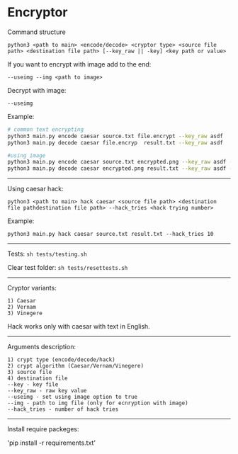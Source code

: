 # Encryptor

Command structure

`python3 <path to main> <encode/decode> <cryptor type> <source file path> <destination file path> [--key_raw || -key] <key path or value> `

If you want to encrypt with image add to the end:

`--useimg --img <path to image>`

Decrypt with image:

`--useimg`

Example:
```bash
# common text encrypting
python3 main.py encode caesar source.txt file.encrypt --key_raw asdf
python3 main.py decode caesar file.encryp  result.txt --key_raw asdf

#using image
python3 main.py encode caesar source.txt encrypted.png --key_raw asdf --useimg --img pict.png
python3 main.py decode caesar encrypted.png result.txt --key_raw asdf --useimg
```

***

Using caesar hack:

`python3 <path to main> hack caesar <source file path> <destination file pathdestination file path> --hack_tries <hack trying number>`

Example:

`python3 main.py hack caesar source.txt result.txt --hack_tries 10`

***

Tests:
`sh tests/testing.sh`

Clear test folder:
`sh tests/resettests.sh`

***

Cryptor variants:
```text
1) Caesar
2) Vernam
3) Vinegere
```

Hack works only with caesar with text in English.

***

Arguments description:
```text
1) crypt type (encode/decode/hack)
2) crypt algorithm (Caesar/Vernam/Vinegere)
3) source file
4) destination file
--key - key file
--key_raw - raw key value
--useimg - set using image option to true
--img - path to img file (only for ecnryption with image)
--hack_tries - number of hack tries
```

***

Install require packeges:

'pip install -r requirements.txt'
